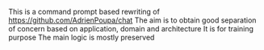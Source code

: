 This is a command prompt based rewriting of https://github.com/AdrienPoupa/chat
The aim is to obtain good separation of concern based on application, domain and architecture
It is for training purpose
The main logic is mostly preserved
